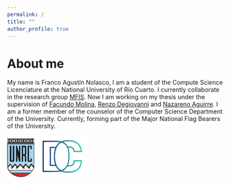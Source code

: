 ```yaml
---
permalink: /
title: ""
author_profile: true
---
```


About me
======
My name is Franco Agustín Nolasco, I am a student of the Compute Science Licenciature at the National University of Río Cuarto. I currently collaborate in the research group [MFIS](https://mfis.dc.exa.unrc.edu.ar/people).
Now I am working on my thesis under the supervision of [Facundo Molina](https://facumolina.github.io/), [Renzo Degiovanni](https://rdegiovanni.github.io/) and [Nazareno Aguirre](https://nmaguirre.github.io/).
I am a former member of the counselor of the Computer Science Department of the University. Currently, forming part of the Major National Flag Bearers of the University.


<img src="/images/unrc-logo.png" width="63" height="90"> <img src="/images/dc-logo.png" width="120" height="97">
